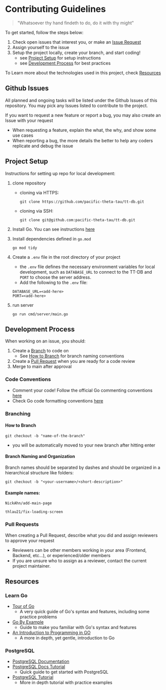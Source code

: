 # Contributing Guidelines
> "Whatsoever thy hand findeth to do, do it with thy might"

To get started, follow the steps below:

1. Check open issues that interest you, or make an [Issue Request](#github-issues)
2. Assign yourself to the issue
3. Setup the project locally, create your branch, and start coding!
    * see [Project Setup](#project-setup) for setup instructions
    * see [Development Process](#development-process) for best practices 

To Learn more about the technologies used in this project, check [Resources](#resources)

## Github Issues
All planned and ongoing tasks will be listed under the Github Issues of this repository. You may pick any Issues listed to contribute to the project.

If you want to request a new feature or report a bug, you may also create an Issue with your request
* When requesting a feature, explain the what, the why, and show some use cases
* When reporting a bug, the more details the better to help any coders replicate and debug the issue

## Project Setup
Instructions for setting up repo for local development:
1. clone repository
    - cloning via HTTPS:
        ```
        git clone https://github.com/pacific-theta-tau/tt-db.git
        ```

    - cloning via SSH:
        ```
        git clone git@github.com:pacific-theta-tau/tt-db.git
        ```

2. Install Go. You can see instructions [here](https://go.dev/doc/install)

3. Install dependencies defined in `go.mod`
    ```
    go mod tidy
    ```
4. Create a `.env` file in the root directory of your project
    - the `.env` file defines the necessary environment variables for local development, such as `DATABASE_URL` to connect to the TT-DB and `PORT` to choose the server address.
    - Add the following to the `.env` file:
    ```
    DATABASE_URL=<add-here>
    PORT=<add-here>
    ```
5. run server
    ```
    go run cmd/server/main.go
    ```

## Development Process
When working on an issue, you should:

1. Create a [Branch](#how-to-branch) to code on
    * See [How to Branch](#how-to-branch) for branch naming conventions
2. Create a [Pull Request](#pull-requests) when you are ready for a code review
3. Merge to main after approval

### Code Conventions
* Comment your code! Follow the official Go commenting conventions [here](https://go.dev/blog/godoc)
* Check Go code formatting conventions [here](https://go.dev/doc/effective_go)

### Branching 
#### How to Branch
`git checkout -b "name-of-the-branch"`
- you will be automatically moved to your new branch after hitting enter

#### **Branch Naming and Organization**
Branch names should be separated by dashes and should be organized in a hierarchical structure like folders:

```git checkout -b "<your-username>/<short-description>"```

#### **Example names:**

`NickAhn/add-main-page`

`thlau21/fix-loading-screen`

### Pull Requests
When creating a Pull Request, describe what you did and assign reviewers to approve your request
* Reviewers can be other members working in your area (Frontend, Backend, etc...), or experienced/older members
* If you are unsure who to assign as a reviewer, contact the current project maintainer.

## Resources
### Learn Go
* [Tour of Go](https://go.dev/tour/welcome/1)
    * A very quick guide of Go's syntax and features, including some practice problems
* [Go By Example](https://gobyexample.com/)
    * Guide to make you familiar with Go's syntax and features
* [An Introduction to Programming in GO](https://www.golang-book.com/books/intro)
    * A more in depth, yet gentle, introduction to Go

### PostgreSQL
* [PostgreSQL Documentation](https://www.postgresql.org/docs/)
* [PostgreSQL Docs Tutorial](https://www.postgresql.org/docs/current/tutorial-start.html)
    * Quick guide to get started with PostgreSQL
* [PostgreSQL Tutorial](https://www.postgresqltutorial.com/)
    * More in depth tutorial with practice examples

